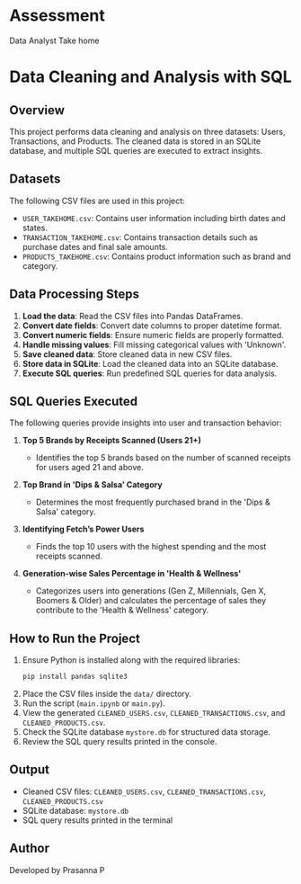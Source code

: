 # Assessment
Data Analyst Take home
# Data Cleaning and Analysis with SQL

## Overview
This project performs data cleaning and analysis on three datasets: Users, Transactions, and Products. The cleaned data is stored in an SQLite database, and multiple SQL queries are executed to extract insights.

## Datasets
The following CSV files are used in this project:
- `USER_TAKEHOME.csv`: Contains user information including birth dates and states.
- `TRANSACTION_TAKEHOME.csv`: Contains transaction details such as purchase dates and final sale amounts.
- `PRODUCTS_TAKEHOME.csv`: Contains product information such as brand and category.

## Data Processing Steps
1. **Load the data**: Read the CSV files into Pandas DataFrames.
2. **Convert date fields**: Convert date columns to proper datetime format.
3. **Convert numeric fields**: Ensure numeric fields are properly formatted.
4. **Handle missing values**: Fill missing categorical values with 'Unknown'.
5. **Save cleaned data**: Store cleaned data in new CSV files.
6. **Store data in SQLite**: Load the cleaned data into an SQLite database.
7. **Execute SQL queries**: Run predefined SQL queries for data analysis.

## SQL Queries Executed
The following queries provide insights into user and transaction behavior:

1. **Top 5 Brands by Receipts Scanned (Users 21+)**
   - Identifies the top 5 brands based on the number of scanned receipts for users aged 21 and above.

2. **Top Brand in 'Dips & Salsa' Category**
   - Determines the most frequently purchased brand in the 'Dips & Salsa' category.

3. **Identifying Fetch’s Power Users**
   - Finds the top 10 users with the highest spending and the most receipts scanned.

4. **Generation-wise Sales Percentage in 'Health & Wellness'**
   - Categorizes users into generations (Gen Z, Millennials, Gen X, Boomers & Older) and calculates the percentage of sales they contribute to the 'Health & Wellness' category.

## How to Run the Project
1. Ensure Python is installed along with the required libraries:
   ```bash
   pip install pandas sqlite3
   ```
2. Place the CSV files inside the `data/` directory.
3. Run the script (`main.ipynb` or `main.py`).
4. View the generated `CLEANED_USERS.csv`, `CLEANED_TRANSACTIONS.csv`, and `CLEANED_PRODUCTS.csv`.
5. Check the SQLite database `mystore.db` for structured data storage.
6. Review the SQL query results printed in the console.

## Output
- Cleaned CSV files: `CLEANED_USERS.csv`, `CLEANED_TRANSACTIONS.csv`, `CLEANED_PRODUCTS.csv`
- SQLite database: `mystore.db`
- SQL query results printed in the terminal

## Author
Developed by Prasanna P
